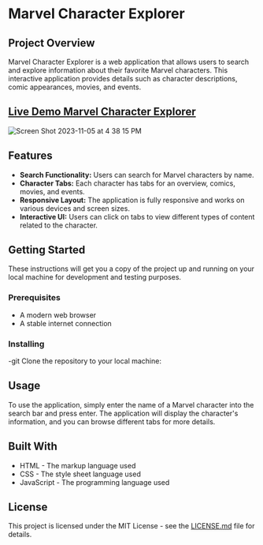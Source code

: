 # Marvel Character Explorer

## Project Overview

Marvel Character Explorer is a web application that allows users to search and explore information about their favorite Marvel characters. This interactive application provides details such as character descriptions, comic appearances, movies, and events.
## [Live Demo Marvel Character Explorer](https://tanyaa-a.github.io/Marvel_Api-project/)
![Screen Shot 2023-11-05 at 4 38 15 PM](https://github.com/Tanyaa-a/Marvel_Api-project/assets/120506794/b350c182-9fc5-4bfe-9445-8202f3f33fee)

## Features

- **Search Functionality:** Users can search for Marvel characters by name.
- **Character Tabs:** Each character has tabs for an overview, comics, movies, and events.
- **Responsive Layout:** The application is fully responsive and works on various devices and screen sizes.
- **Interactive UI:** Users can click on tabs to view different types of content related to the character.

## Getting Started

These instructions will get you a copy of the project up and running on your local machine for development and testing purposes.

### Prerequisites

- A modern web browser
- A stable internet connection

### Installing

-git Clone the repository to your local machine:
   

## Usage

To use the application, simply enter the name of a Marvel character into the search bar and press enter. The application will display the character's information, and you can browse different tabs for more details.

## Built With

- HTML - The markup language used
- CSS - The style sheet language used
- JavaScript - The programming language used


## License

This project is licensed under the MIT License - see the [LICENSE.md](LICENSE.md) file for details.


